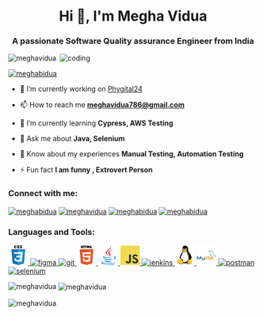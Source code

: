 <h1 align="center">Hi 👋, I'm Megha Vidua</h1>
<h3 align="center">A passionate Software Quality assurance Engineer from India</h3>

<img align="right" alt="coding" width="400" src="https://mir-s3-cdn-cf.behance.net/project_modules/disp/601014116770475.6068beff4640a.gif">

<p align="left"> <img src="https://komarev.com/ghpvc/?username=meghavidua&label=Profile%20views&color=0e75b6&style=flat" alt="meghavidua" /> </p>

<p align="left"> <a href="https://twitter.com/meghabidua" target="blank"><img src="https://img.shields.io/twitter/follow/meghabidua?logo=twitter&style=for-the-badge" alt="meghabidua" /></a> </p>

- 🔭 I’m currently working on [Phygital24](https://phygital24.com/)

- 📫 How to reach me **meghavidua786@gmail.com**

- 🌱 I’m currently learning **Cypress, AWS Testing**

- 💬 Ask me about **Java, Selenium**

- 📄 Know about my experiences **Manual Testing, Automation Testing**

- ⚡ Fun fact **I am funny , Extrovert Person**

<h3 align="left">Connect with me:</h3>
<p align="left">
<a href="https://twitter.com/meghabidua" target="blank"><img align="center" src="https://raw.githubusercontent.com/rahuldkjain/github-profile-readme-generator/master/src/images/icons/Social/twitter.svg" alt="meghabidua" height="30" width="40" /></a>
<a href="https://linkedin.com/in/meghavidua" target="blank"><img align="center" src="https://raw.githubusercontent.com/rahuldkjain/github-profile-readme-generator/master/src/images/icons/Social/linked-in-alt.svg" alt="meghavidua" height="30" width="40" /></a>
<a href="https://fb.com/meghabidua" target="blank"><img align="center" src="https://raw.githubusercontent.com/rahuldkjain/github-profile-readme-generator/master/src/images/icons/Social/facebook.svg" alt="meghabidua" height="30" width="40" /></a>
<a href="https://instagram.com/meghabidua" target="blank"><img align="center" src="https://raw.githubusercontent.com/rahuldkjain/github-profile-readme-generator/master/src/images/icons/Social/instagram.svg" alt="meghabidua" height="30" width="40" /></a>
</p>

<h3 align="left">Languages and Tools:</h3>
<p align="left"> <a href="https://www.w3schools.com/css/" target="_blank" rel="noreferrer"> <img src="https://raw.githubusercontent.com/devicons/devicon/master/icons/css3/css3-original-wordmark.svg" alt="css3" width="40" height="40"/> </a> <a href="https://www.figma.com/" target="_blank" rel="noreferrer"> <img src="https://www.vectorlogo.zone/logos/figma/figma-icon.svg" alt="figma" width="40" height="40"/> </a> <a href="https://git-scm.com/" target="_blank" rel="noreferrer"> <img src="https://www.vectorlogo.zone/logos/git-scm/git-scm-icon.svg" alt="git" width="40" height="40"/> </a> <a href="https://www.w3.org/html/" target="_blank" rel="noreferrer"> <img src="https://raw.githubusercontent.com/devicons/devicon/master/icons/html5/html5-original-wordmark.svg" alt="html5" width="40" height="40"/> </a> <a href="https://www.java.com" target="_blank" rel="noreferrer"> <img src="https://raw.githubusercontent.com/devicons/devicon/master/icons/java/java-original.svg" alt="java" width="40" height="40"/> </a> <a href="https://developer.mozilla.org/en-US/docs/Web/JavaScript" target="_blank" rel="noreferrer"> <img src="https://raw.githubusercontent.com/devicons/devicon/master/icons/javascript/javascript-original.svg" alt="javascript" width="40" height="40"/> </a> <a href="https://www.jenkins.io" target="_blank" rel="noreferrer"> <img src="https://www.vectorlogo.zone/logos/jenkins/jenkins-icon.svg" alt="jenkins" width="40" height="40"/> </a> <a href="https://www.linux.org/" target="_blank" rel="noreferrer"> <img src="https://raw.githubusercontent.com/devicons/devicon/master/icons/linux/linux-original.svg" alt="linux" width="40" height="40"/> </a> <a href="https://www.mysql.com/" target="_blank" rel="noreferrer"> <img src="https://raw.githubusercontent.com/devicons/devicon/master/icons/mysql/mysql-original-wordmark.svg" alt="mysql" width="40" height="40"/> </a> <a href="https://postman.com" target="_blank" rel="noreferrer"> <img src="https://www.vectorlogo.zone/logos/getpostman/getpostman-icon.svg" alt="postman" width="40" height="40"/> </a> <a href="https://www.selenium.dev" target="_blank" rel="noreferrer"> <img src="https://raw.githubusercontent.com/detain/svg-logos/780f25886640cef088af994181646db2f6b1a3f8/svg/selenium-logo.svg" alt="selenium" width="40" height="40"/> </a> </p>

<p><img align="left" src="https://github-readme-stats.vercel.app/api/top-langs?username=meghavidua&show_icons=true&locale=en&layout=compact" alt="meghavidua" /></p>

<p>&nbsp;<img align="center" src="https://github-readme-stats.vercel.app/api?username=meghavidua&show_icons=true&locale=en" alt="meghavidua" /></p>

<p><img align="center" src="https://github-readme-streak-stats.herokuapp.com/?user=meghavidua&" alt="meghavidua" /></p>

